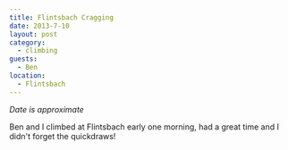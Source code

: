 ```yaml
---
title: Flintsbach Cragging
date: 2013-7-10
layout: post
category:
  - climbing
guests:
  - Ben
location:
  - Flintsbach
---
```


*Date is approximate*

Ben and I climbed at Flintsbach early one morning, had a great time and I didn't forget the quickdraws!

